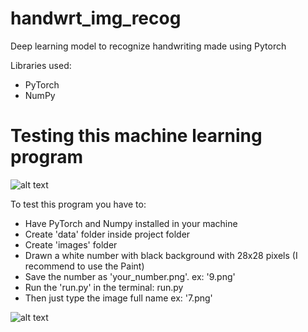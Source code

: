 # handwrt_img_recog
Deep learning model to recognize handwriting made using Pytorch

Libraries used:

- PyTorch
- NumPy

# Testing this machine learning program

![alt text](https://ibb.co/4JmxTWJ)

To test this program you have to:

- Have PyTorch and Numpy installed in your machine
- Create 'data' folder inside project folder
- Create 'images' folder
- Drawn a white number with black background with 28x28 pixels (I recommend to use the Paint)
- Save the number as 'your_number.png'. ex: '9.png'
- Run the 'run.py' in the terminal: run.py
- Then just type the image full name ex: '7.png'

![alt text](https://ibb.co/809pfcG)
